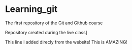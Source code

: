 # Learning_git

The first repository of the Git and Github course

Repository created during the live class]

This line I added direcly from the website! This is AMAZING!
